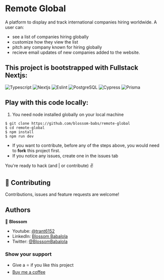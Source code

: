 # Remote Global

A platform to display and track international companies hiring worldwide. A user can:

- see a list of companies hiring globally
- customize how they view the list
- pitch any company known for hiring globally
- recieve email updates of new companies added to the website.

## This project is bootstrapped with Fullstack Nextjs:

![Typescript](https://img.shields.io/badge/TypeScript-007ACC?style=for-the-badge&logo=typescript&logoColor=white)
![Nextjs](https://img.shields.io/badge/-Nextjs-black?style=for-the-badge&logo=next&logoColor=white)
![Eslint](https://img.shields.io/badge/-eslint-brightgreen?style=for-the-badge&logo=eslint&logoColor=white)
![PostgreSQL](https://img.shields.io/badge/-postgresql-red?style=for-the-badge&logo=postgresql&logoColor=white)
![Cypress](https://img.shields.io/badge/-cypress-brown?style=for-the-badge&logo=cypress&logoColor=white)
![Prisma](https://img.shields.io/badge/-prisma-purple?style=for-the-badge&logo=prisma&logoColor=white)

## Play with this code locally:
1. You need node installed globally on your local machine
```
$ git clone https://github.com/blossom-babs/remote-global
$ cd remote-global
$ npm install
$ npm run dev
```
- If you want to contribute, before any of the steps above, you would need to __fork__ this project first.
- If you notice any issues, create one in the issues tab

You're ready to hack (and | or contribute) ✌️

## 🤝 Contributing
Contributions, issues and feature requests are welcome!

## Authors
🌸 __Blossom__
- Youtube: [@trant6152](https://www.youtube.com/channel/UCWqoKQfyZTTLUd4t8yBT57g)
- LinkedIn: [Blossom Babalola](https://www.linkedin.com/in/blossom-babalola/)
- Twitter: [@BlossomBabalola](https://twitter.com/BabalolaBlossom)

### Show your support
- Give a ⭐ if you like this project
- [Buy me a coffee](https://www.buymeacoffee.com/blossombabs)
